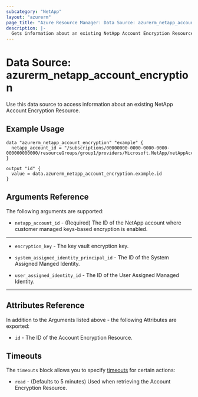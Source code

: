 ```yaml
---
subcategory: "NetApp"
layout: "azurerm"
page_title: "Azure Resource Manager: Data Source: azurerm_netapp_account_encryption"
description: |-
  Gets information about an existing NetApp Account Encryption Resource.
---
```


# Data Source: azurerm_netapp_account_encryption

Use this data source to access information about an existing NetApp Account Encryption Resource.

## Example Usage

```hcl
data "azurerm_netapp_account_encryption" "example" {
  netapp_account_id = "/subscriptions/00000000-0000-0000-0000-000000000000/resourceGroups/group1/providers/Microsoft.NetApp/netAppAccounts/account1"
}

output "id" {
  value = data.azurerm_netapp_account_encryption.example.id
}
```

## Arguments Reference

The following arguments are supported:

* `netapp_account_id` - (Required) The ID of the NetApp account where customer managed keys-based encryption is enabled.

---

* `encryption_key` - The key vault encryption key.

* `system_assigned_identity_principal_id` - The ID of the System Assigned Manged Identity.

* `user_assigned_identity_id` - The ID of the User Assigned Managed Identity.

---

## Attributes Reference

In addition to the Arguments listed above - the following Attributes are exported: 

* `id` - The ID of the Account Encryption Resource.

## Timeouts

The `timeouts` block allows you to specify [timeouts](https://www.terraform.io/language/resources/syntax#operation-timeouts) for certain actions:

* `read` - (Defaults to 5 minutes) Used when retrieving the Account Encryption Resource.

